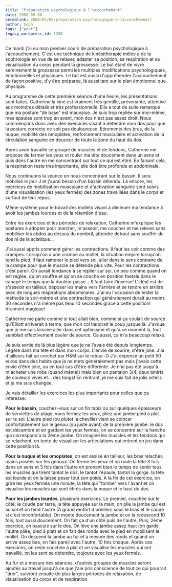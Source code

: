 ```yaml
---
title: "Préparation psychologique à l'accouchement"
date: 2008-05-08
permalink: 2008/05/08/preparation-psychologique-a-laccouchement/
author: Soph
tags: ["post"]
legacy_wordpress_id: 1250
---
```


Ce mardi j'ai eu mon premier cours de préparation psychologique à l'accouchement. C'est une technique de kinésithérapie mêlée à de la sophrologie en vue de se relaxer, adapter sa position, sa respiration et sa visualisation du corps pendant la grossesse. Le but étant de vivre sereinement la grossesse parmi les multiples modifications psychologiques, émotionnelles et physiques. Le but est aussi d'appréhender l'accouchement de façon positive, d'y être préparée, là aussi tant sur le plan émotionnel que physique.

Au programme de cette première séance d'une heure, les présentations sont faites, Catherine la kiné est vraiment très gentille, prévenante, attentive aux moindres détails et très professionnelle. Elle a tout de suite remarqué que ma posture "de base" est mauvaise. Je suis trop repliée sur moi-même, mes épaules sont trop en avant, mon dos n'est pas assez droit. Nous commençons donc avec des exercices visant à détendre mon dos pour que la posture correcte ne soit pas douloureuse. Etirements des bras, de la nuque, mobilité des omoplates, renforcement musculaire et activation de la circulation sanguine en douceur de toute la zone du haut du dos.

<!-- excerpt -->

Après avoir travaillé ce groupe de muscles et de tendons, Catherine me propose de fermer les yeux et rouler ma tête doucement dans un sens et puis dans l'autre en me concentrant sur tout ce qui est étiré. En faisant cela, la respiration reste très importante, elle doit être profonde et abdominale.

Nous continuons la séance en nous concentrant sur le bassin. Il sera mobilisé le jour J et j'aurai besoin d'un bassin détendu. Là encore, les exercices de mobilisation musculaire et d'activation sanguine sont suivis d'une visualisation (les yeux fermés) des zones travaillées dans le corps et surtout de leur repos.

Même système pour le travail des mollets visant à diminuer ma tendance à avoir les jambes lourdes et de la rétention d'eau.

Entre les exercices et les périodes de relaxation, Catherine m'explique les postures à adopter pour marcher, m'asseoir, me coucher et me relever sans mobiliser les abdos au dessus du nombril, attendre debout sans souffrir du dos ni de la sciatique...

J'ai aussi appris comment gérer les contractions. Il faut les voir comme des crampes. Lorsqu'on a une crampe au mollet, la situation empire lorsqu'on tend le pied, il faut ramener le pied vers soi, aller dans le sens contraire de la crampe pour que le muscle se détende plus vite. Pour les contractions c'est pareil. On aurait tendance à se replier sur soi, un peu comme quand on est réglée, qu'on souffre et qu'on se couche en position foetale dans le canapé le temps que la douleur passe..; Il faut faire l'inverse! L'idéal est de s'asseoir en tailleur, déposer les mains vers l'arrière et se tendre en arrière avec de longues respirations abdominales. J'ai eu l'occasion de tester la méthode le soir-même et une contraction qui généralement durait au moins 30 secondes n'a même pas tenu 10 secondes grâce à cette position! Vraiment magique!

Catherine me parle comme si tout allait bien, comme si ça coulait de source qu'Elliott arriverait à terme, que mon col tiendrait le coup jusque là. J'avoue que je me suis laissée aller dans cet optimisme et qu'à ce moment là, tout semblait effectivement couler de source. Ca aussi, ça m'a beaucoup relaxé.

Je suis sortie de là plus légère que je ne l'avais été depuis longtemps. Légère dans ma tête et dans mon corps. L'envie de sourire, d'être jolie. J'ai d'ailleurs fait un crochet par H&amp;M sur le retour :D J'ai dépensé un petit 50 euros dans des  habits que je  ne mets généralement pas mais j'avais cette envie d'être jolie, ou en tout cas d'être différente.  Je n'ai pas été jusqu'à m'acheter une robe (quand même!) mais bien un pantalon 3/4, deux tshirts de couleurs vives et... des tongs! En rentrant, je me suis fait de jolis orteils et je me suis changée.

Je vais détailler les exercices les plus importants pour celles que ça intéresse:

__Pour le bassin__, couchez-vous sur un fin tapis ou sur quelques épaisseurs de serviettes de plage, vous fermez les yeux, pliez une jambe pied à plat sur le sol. L'autre pied (ou plutot la cheville) vient se coincer confortablement sur le genou (ou juste avant) de la première jambe. le dos est décambré et en gardant les yeux fermés, on se concentre sur la hanche qui correspond à la 2ème jambe. On imagine les muscles et les tendons qui se relachent, on tente de visualiser les articulations qui entrent en jeu dans cette position là.

__Pour la nuque et les omoplates__, on est assise en tailleur, les bras relachés, mains posées sur les genoux. On ferme les yeux et on roule la tête 3 fois dans un sens et 3 fois dans l'autre en prenant bien le temps de sentir tous les muscles qui tirent tantot le dos, le tantot l'épaule, tantot la gorge. la tête est lourde et on la laisse peser tout son poids. A la fin de cet exercice, on grde les yeux fermés une minute, la tête qui "tombe" vers l'avant et on visualise les muscles qui sont étirés dans la nuque et le haut du dos.

__Pour les jambes lourdes__, plusieurs exercices.
Le premier, couchée sur le côté; le coude par terre, la tête appuyée sur la main, on plie la jambe qui est au sol et on tend l'autre (A grand renfort d'oreillers sous le bras et le coude si c'est inconfortable). On monte doucement la jambe et on la redescend 10 fois, tout aussi doucement. On fait ça d'un côté puis de l'autre,
Puis, 2ème exercice, on bascule sur le dos. On lève une jambe assez haut (on garde l'autre pliée, pied à plat) et on fait des ronds avec le pied en mobilisant le mollet. On descend la jambe au fur et à mesure des ronds et quand on arrive assez bas, on fais pareil avec l'autre, 10 fois chaque.
Après ces exercices, on reste couchée à plat et on visualise les muscles qui ont travaillé, on les sent se détendre, toujours avec les yeux fermés.

Au fur et à mesure des séances, d'autres groupes de muscles seront ajoutés au travail jusqu'à ce que j'aie pris conscience de tout ce qui pourrait "tirer", suivront ensuite de plus larges périodes de relaxation, de visualisation du corps et de respiration.
